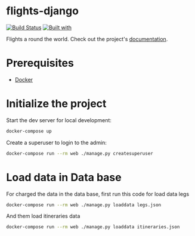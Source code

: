 # flights-django

[![Build Status](https://travis-ci.org/puroh/flights-django.svg?branch=master)](https://travis-ci.org/puroh/flights-django)
[![Built with](https://img.shields.io/badge/Built_with-Cookiecutter_Django_Rest-F7B633.svg)](https://github.com/agconti/cookiecutter-django-rest)

Flights a round the world. Check out the project's [documentation](http://puroh.github.io/flights-django/).

# Prerequisites

- [Docker](https://docs.docker.com/docker-for-mac/install/)

# Initialize the project

Start the dev server for local development:

```bash
docker-compose up
```

Create a superuser to login to the admin:

```bash
docker-compose run --rm web ./manage.py createsuperuser
```

# Load data in Data base

For charged the data in the data base, first run this code for load data legs

```bash
docker-compose run --rm web ./manage.py loaddata legs.json
```

And them load itineraries data

```bash
docker-compose run --rm web ./manage.py loaddata itineraries.json
```